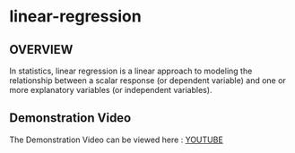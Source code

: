 # linear-regression
## OVERVIEW
 In statistics, linear regression is a linear approach to modeling the relationship between a scalar response (or dependent variable) and one or more explanatory variables (or independent variables).
</br>

 ## Demonstration Video
 The Demonstration Video can be viewed here : [YOUTUBE](https://www.youtube.com/watch?v=8jazNUpO3lQ) </br>
 
